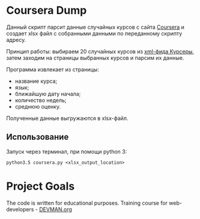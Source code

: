 # Coursera Dump

Данный скрипт парсит данные случайных курсов с сайта [Coursera](https://www.coursera.org) и создает xlsx файл с собранными данными по переданному скрипту адресу.

Принцип работы: выбираем 20 случайных курсов из [xml-фида Курсеры](https://www.coursera.org/sitemap~www~courses.xml), затем заходим на страницы выбранных курсов и парсим их данные.

Программа извлекает из страницы: 
 * название курса;
 * язык;
 * ближайшую дату начала;
 * количество недель;
 * среднюю оценку.  

Полученные данные выгружаются в xlsx-файл.

## Использование
Запуск через терминал, при помощи python 3:

    python3.5 coursera.py <xlsx_output_location>



# Project Goals

The code is written for educational purposes. Training course for web-developers - [DEVMAN.org](https://devman.org)
